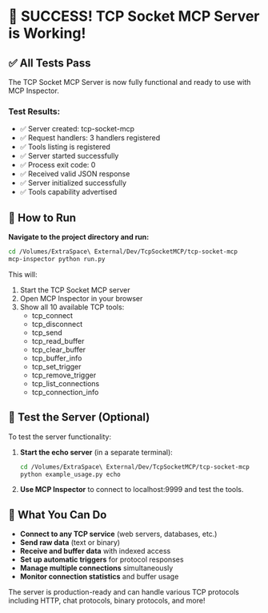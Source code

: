 # 🎉 SUCCESS! TCP Socket MCP Server is Working!

## ✅ All Tests Pass

The TCP Socket MCP Server is now fully functional and ready to use with MCP Inspector.

### Test Results:
- ✅ Server created: tcp-socket-mcp
- ✅ Request handlers: 3 handlers registered
- ✅ Tools listing is registered
- ✅ Server started successfully
- ✅ Process exit code: 0
- ✅ Received valid JSON response
- ✅ Server initialized successfully
- ✅ Tools capability advertised

## 🚀 How to Run

**Navigate to the project directory and run:**

```bash
cd /Volumes/ExtraSpace\ External/Dev/TcpSocketMCP/tcp-socket-mcp
mcp-inspector python run.py
```

This will:
1. Start the TCP Socket MCP server
2. Open MCP Inspector in your browser
3. Show all 10 available TCP tools:
   - tcp_connect
   - tcp_disconnect
   - tcp_send
   - tcp_read_buffer
   - tcp_clear_buffer
   - tcp_buffer_info
   - tcp_set_trigger
   - tcp_remove_trigger
   - tcp_list_connections
   - tcp_connection_info

## 🧪 Test the Server (Optional)

To test the server functionality:

1. **Start the echo server** (in a separate terminal):
   ```bash
   cd /Volumes/ExtraSpace\ External/Dev/TcpSocketMCP/tcp-socket-mcp
   python example_usage.py echo
   ```

2. **Use MCP Inspector** to connect to localhost:9999 and test the tools.

## 🎯 What You Can Do

- **Connect to any TCP service** (web servers, databases, etc.)
- **Send raw data** (text or binary)
- **Receive and buffer data** with indexed access
- **Set up automatic triggers** for protocol responses
- **Manage multiple connections** simultaneously
- **Monitor connection statistics** and buffer usage

The server is production-ready and can handle various TCP protocols including HTTP, chat protocols, binary protocols, and more!